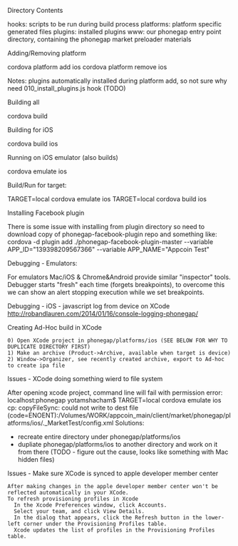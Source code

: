 
Directory Contents

  hooks: scripts to be run during build process
  platforms: platform specific generated files
  plugins: installed plugins
  www: our phonegap entry point directory, containing the phonegap market preloader materials

Adding/Removing platform

  cordova platform add ios
  cordova platform remove ios

  Notes: plugins automatically installed during platform add, so not sure why need 010_install_plugins.js hook (TODO)

Building all

  cordova build

Building for iOS

  cordova build ios

Running on iOS emulator (also builds)

  cordova emulate ios

Build/Run for target:

  TARGET=local cordova emulate ios
  TARGET=local cordova build ios

Installing Facebook plugin

  There is some issue with installing from plugin directory so need to download copy of phonegap-facebook-plugin repo and something like:
  cordova -d plugin add ./phonegap-facebook-plugin-master --variable APP_ID="139398209567366" --variable APP_NAME="Appcoin Test"

Debugging - Emulators:

  For emulators Mac/iOS & Chrome&Android provide similar "inspector" tools.
  Debugger starts "fresh" each time (forgets breakpoints), to overcome this we can show an alert stopping execution while we set breakpoints.

Debugging - iOS - javascript log from device on XCode
  http://robandlauren.com/2014/01/16/console-logging-phonegap/

Creating Ad-Hoc build in XCode

    0) Open XCode project in phonegap/platforms/ios (SEE BELOW FOR WHY TO DUPLICATE DIRECTORY FIRST)
    1) Make an archive (Product->Archive, available when target is device)
    2) Window->Organizer, see recently created archive, export to Ad-hoc to create ipa file

Issues - XCode doing something wierd to file system

  After opening xcode project, command line will fail with permission error:    
    localhost:phonegap yotamshacham$ TARGET=local cordova emulate ios
    cp: copyFileSync: could not write to dest file (code=ENOENT):/Volumes/WORK/appcoin_main/client/market/phonegap/platforms/ios/._MarketTest/config.xml
  Solutions:
  - recreate entire directory under phonegap/platforms/ios
  - dupliate phonegap/platforms/ios to another directory and work on it from there
  (TODO - figure out the cause, looks like something with Mac hidden files)

Issues - Make sure XCode is synced to apple developer member center

    After making changes in the apple developer member center won't be reflected automatically in your XCode.
    To refresh provisioning profiles in Xcode
      In the Xcode Preferences window, click Accounts.
      Select your team, and click View Details.
      In the dialog that appears, click the Refresh button in the lower-left corner under the Provisioning Profiles table.
      Xcode updates the list of profiles in the Provisioning Profiles table.